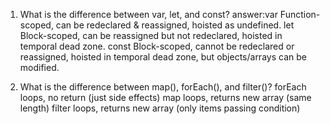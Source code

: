 1) What is the difference between var, let, and const?
answer:var Function-scoped, can be redeclared & reassigned, hoisted as undefined.
let Block-scoped, can be reassigned but not redeclared, hoisted in temporal dead zone.
const Block-scoped, cannot be redeclared or reassigned, hoisted in temporal dead zone, but objects/arrays can be modified.

2) What is the difference between map(), forEach(), and filter()?
forEach loops, no return (just side effects)
map loops, returns new array (same length)
filter loops, returns new array (only items passing condition)